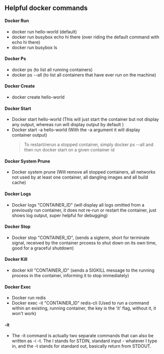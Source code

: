 ## Helpful docker commands 

#### Docker Run 
* docker run hello-world (default)
* docker run busybox echo hi there (over riding the default command with echo hi there)
* docker run busybox ls 

#### Docker Ps 
* docker ps (to list all running containers)
* docker ps --all (to list all containers that have ever run on the machine)

#### Docker Create
* docker create hello-world

#### Docker Start
* Docker start hello-world (This will just start the container but not display any output, whereas run will display output by default )
* Docker start -a hello-world (With the -a argument it will display container output)
    > To restart/rerun a stopped container, simply docker ps --all and then run docker start on a given container id

#### Docker System Prune 
* Docker system prune (Will remove all stopped containers, all networks not used by at least one container, all dangling images and all build cache)

#### Docker Logs 
* Docker logs "CONTAINER_ID" (will display all logs omitted from a previously run container, it does not re-run or restart the container, just shows log output, super  helpful for debugging)

#### Docker Stop 
* Docker stop "CONTAINER_ID", (sends a sigterm, short for terminate signal, received by the container prcoess to shut down on its own time, good for a graceful shutdown)

#### Docker Kill 
* docker kill "CONTAINER_ID" (sends a SIGKILL message to the running process in the container, informing it to stop immediately)

#### Docker Exec 
* Docker run redis 
* Docker exec -it "CONTAINER_ID" redis-cli (Used to run a command within an existing, running container, the key is the 'it' flag, without it, it won't work)

#### -it 
* The -it command is actually two separate commands that can also be written as -i -t. The I stands for STDIN, standard input - whatever I type in, and the -t stands for standard out, basically return from STDOUT.